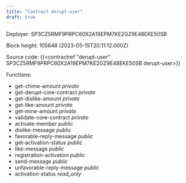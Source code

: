 ```yaml
---
title: "Contract derupt-user"
draft: true
---
```

Deployer: SP3CZ5RMF9PRPC60X2A19EPM7KE2GZ9E48EKE50SB


 



Block height: 105648 (2023-05-15T20:11:12.000Z)

Source code: {{<contractref "derupt-user" SP3CZ5RMF9PRPC60X2A19EPM7KE2GZ9E48EKE50SB derupt-user>}}

Functions:

* get-chime-amount _private_
* get-derupt-core-contract _private_
* get-dislike-amount _private_
* get-like-amount _private_
* get-mine-amount _private_
* validate-core-contract _private_
* activate-member _public_
* dislike-message _public_
* favorable-reply-message _public_
* get-activation-status _public_
* like-message _public_
* registration-activation _public_
* send-message _public_
* unfavorable-reply-message _public_
* activation-status _read_only_
